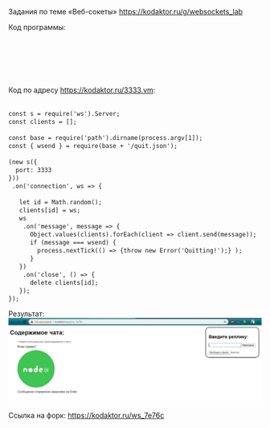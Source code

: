 Задания по теме «Веб-сокеты» <https://kodaktor.ru/g/websockets_lab> 

Код программы:
<pre><code>
   <script>{
     const URL = 'ws://3333.kodaktor.ru';
     let socket = new WebSocket(URL);
     
     socket.onopen = () => {
       let listItem = document.createElement("li");
       listItem.classList.add("newUser");
       listItem.textContent = 'Новый пользователь присоеденился к чату';
       document.querySelector("ul").appendChild(listItem);
       console.log('connected');
     };
  
     socket.onclose = () => {
       let listItem = document.createElement("li");
       listItem.classList.add("newUser");
       listItem.textContent = 'Пользователь покинул чат';
       document.querySelector("ul").appendChild(listItem);
       console.log('closed');
     };
     
     socket.onmessage = event => {
       let listItem = document.createElement("li");
       listItem.textContent = event.data;
       document.querySelector("ul").appendChild(listItem);
       document.querySelector("#mess").value = '';
     };
    
  
       document.querySelector("#mess").addEventListener("keydown", event => {
      if (event.keyCode === 13) {
        socket.send( document.querySelector("#mess").value  );
        return;
      }
    });
       
     
     document.querySelector("#btn").addEventListener("click", e => {
    socket.send( document.querySelector("#mess").value  );
     });
     
  
     function showFile(e) {
    	let files = e.target.files;
      	let fr = new FileReader();
      	fr.onload = (function(theFile) {
        return function(e) {
          let li = document.createElement('li');
          li.innerHTML = `<img class="chatImg" src="${e.target.result}" />`;
          document.querySelector("ul").appendChild(li);
          
          };
      })(files[0]);
    
      fr.readAsDataURL(files[0]);
    }
    
     document.getElementById('img').addEventListener('change', showFile, false);                
}
</script>
 </body>
</html>
</code></pre>

Код по адресу <https://kodaktor.ru/3333.vm>:
<pre><code>
const s = require('ws').Server;
const clients = [];
                 
const base = require('path').dirname(process.argv[1]);
const { wsend } = require(base + '/quit.json');                 
                 
(new s({
  port: 3333
}))
 .on('connection', ws => {             
                 
   let id = Math.random();
   clients[id] = ws;
   ws
    .on('message', message => {
      Object.values(clients).forEach(client => client.send(message));
      if (message === wsend) {
        process.nextTick(() => {throw new Error('Quitting!');} );
      }
   })
    .on('close', () => {
      delete clients[id];
   });
});
</code></pre>

Результат:
![](https://github.com/AllerGyn/WebSolutionsLabs2/blob/master/Images/LabSessionScreen.JPG)

Ссылка на форк: <https://kodaktor.ru/ws_7e76c>
